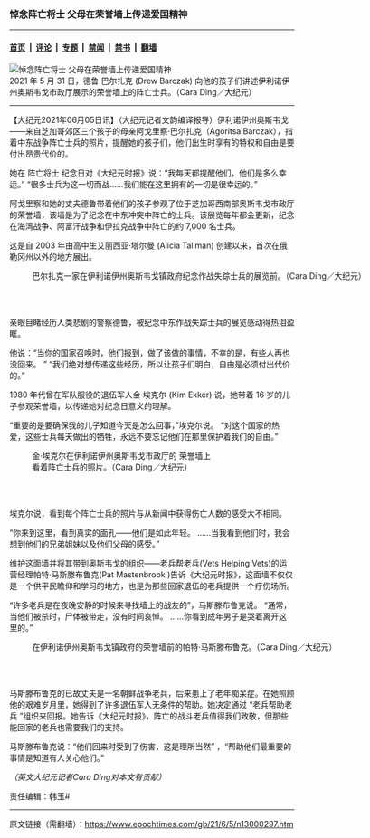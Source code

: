 ### 悼念阵亡将士 父母在荣誉墙上传递爱国精神

---

#### [首页](../../../..?n13000297) &nbsp;|&nbsp; [评论](../../../../../epoch-comment?n13000297) &nbsp;|&nbsp; [专题](../../../../../epoch-special?n13000297) &nbsp;|&nbsp; [禁闻](../../../../../epoch-news?n13000297) &nbsp;|&nbsp; [禁书](../../../../../books?n13000297) &nbsp;|&nbsp; [翻墙](https://github.com/gfw-breaker/nogfw/blob/master/README.md?n13000297)


<div><img alt="悼念阵亡将士 父母在荣誉墙上传递爱国精神" class="attachment-djy_600_400 size-djy_600_400 wp-post-image" src="https://i.epochtimes.com/assets/uploads/2021/06/id13000301-DSC04600-3-700x420-600x400.jpg"/>
<div class="caption">
 2021 年 5 月 31 日，德鲁‧巴尔扎克 (Drew Barczak) 向他的孩子们讲述伊利诺伊州奥斯韦戈市政厅展示的荣誉墙上的阵亡士兵。（Cara Ding／大纪元）
</div></div><hr/><div class="post_content" id="artbody" itemprop="articleBody">
 <!-- article content begin -->
 <p>
  【大纪元2021年06月05日讯】（大纪元记者文韵编译报导）伊利诺伊州奥斯韦戈——来自芝加哥郊区三个孩子的母亲阿戈里察‧巴尔扎克（Agoritsa Barczak），指着中东战争阵亡士兵的照片，提醒她的孩子们，他们出生时享有的特权和自由是要付出昂贵代价的。
 </p>
 <p>
  她在
  <ok href="https://www.epochtimes.com/gb/tag/%E9%98%B5%E4%BA%A1%E5%B0%86%E5%A3%AB.html">
   阵亡将士
  </ok>
  纪念日对《大纪元时报》说：“我每天都提醒他们，他们是多么幸运。” “很多士兵为这一切而战……我们能在这里拥有的一切是很幸运的。”
 </p>
 <p>
  阿戈里察和她的丈夫德鲁带着他们的孩子参观了位于芝加哥西南部奥斯韦戈市政厅的荣誉墙，该墙是为了纪念在中东冲突中阵亡的士兵。该展览每年都会更新，纪念在海湾战争、阿富汗战争和伊拉克战争中阵亡的约 7,000 名士兵。
 </p>
 <p>
  这是自 2003 年由高中生艾丽西亚‧塔尔曼 (Alicia Tallman) 创建以来，首次在俄勒冈州以外的地方展出。
 </p>
 <figure aria-describedby="caption-attachment-13000307" class="wp-caption aligncenter" id="attachment_13000307" style="width: 600px">
  <ok href=" https://i.epochtimes.com/assets/uploads/2021/06/id13000307-family-of-five-600x400-600x400.jpg" rel="noreferrer noopener" target="_blank">
   <img alt="" class="size-large wp-image-13000307" src="https://i.epochtimes.com/assets/uploads/2021/06/id13000307-family-of-five-600x400-600x400.jpg"/>
  </ok>
  <br/><figcaption class="wp-caption-text" id="caption-attachment-13000307">
   巴尔扎克一家在伊利诺伊州奥斯韦戈镇政府纪念作战失踪士兵的展览前。（Cara Ding／大纪元）
  </figcaption><br/>
 </figure><br/>
 <p>
  亲眼目睹经历人类悲剧的警察德鲁，被纪念中东作战失踪士兵的展览感动得热泪盈眶。
 </p>
 <p>
  他说：“当你的国家召唤时，他们报到，做了该做的事情，不幸的是，有些人再也没回来。 ” “我们绝对想传递这些经历，所以让孩子们明白，自由是必须付出代价的。”
 </p>
 <p>
  1980 年代曾在军队服役的退伍军人金‧埃克尔 (Kim Ekker) 说，她带着 16 岁的儿子参观荣誉墙，以传递她对纪念日意义的理解。
 </p>
 <p>
  “重要的是要确保我的儿子知道今天是怎么回事，”埃克尔说。 “对这个国家的热爱，这些士兵每天做出的牺牲，永远不要忘记他们在那里保护着我们的自由。”
 </p>
 <figure aria-describedby="caption-attachment-13000312" class="wp-caption aligncenter" id="attachment_13000312" style="width: 600px">
  <ok href=" https://i.epochtimes.com/assets/uploads/2021/06/id13000312-Kim-600x400-600x400.jpg" rel="noreferrer noopener" target="_blank">
   <img alt="" class="size-large wp-image-13000312" src="https://i.epochtimes.com/assets/uploads/2021/06/id13000312-Kim-600x400-600x400.jpg"/>
  </ok>
  <br/><figcaption class="wp-caption-text" id="caption-attachment-13000312">
   金‧埃克尔在伊利诺伊州奥斯韦戈市政厅的
   <ok href="https://www.epochtimes.com/gb/tag/%E8%8D%A3%E8%AA%89%E5%A2%99%E4%B8%8A.html">
    荣誉墙上
   </ok>
   看着阵亡士兵的照片。（Cara Ding／大纪元）
  </figcaption><br/>
 </figure><br/>
 <p>
  埃克尔说，看到每个阵亡士兵的照片与从新闻中获得伤亡人数的感受大不相同。
 </p>
 <p>
  “你来到这里，看到真实的面孔——他们是如此年轻。 ……当我看到他们时，我会想到他们的兄弟姐妹以及他们父母的感受。”
 </p>
 <p>
  维护这面墙并将其带到奥斯韦戈的组织——老兵帮老兵(Vets Helping Vets)的运营经理帕特‧马斯滕布鲁克(Pat Mastenbrook )告诉《大纪元时报》，这面墙不仅仅是一个供平民瞻仰和学习的地方，也是为那些回家退伍的老兵提供一个疗伤场所。
 </p>
 <p>
  “许多老兵是在夜晚安静的时候来寻找墙上的战友的”，马斯滕布鲁克说。 “通常，当他们被杀时，尸体被带走，没有时间哀悼。 ……你看到成年男子是哭着离开这里的。”
 </p>
 <figure aria-describedby="caption-attachment-13000316" class="wp-caption aligncenter" id="attachment_13000316" style="width: 600px">
  <ok href=" https://i.epochtimes.com/assets/uploads/2021/06/id13000316-Pat-600x400-600x400.jpg" rel="noreferrer noopener" target="_blank">
   <img alt="" class="size-large wp-image-13000316" src="https://i.epochtimes.com/assets/uploads/2021/06/id13000316-Pat-600x400-600x400.jpg"/>
  </ok>
  <br/><figcaption class="wp-caption-text" id="caption-attachment-13000316">
   在伊利诺伊州奥斯韦戈镇政府的荣誉墙前的帕特‧马斯滕布鲁克。（Cara Ding／大纪元）
  </figcaption><br/>
 </figure><br/>
 <p>
  马斯滕布鲁克的已故丈夫是一名朝鲜战争老兵，后来患上了老年痴呆症。在她照顾他的艰难岁月里，她得到了许多退伍军人无条件的帮助。她决定通过 “老兵帮助老兵 ”组织来回报。她告诉《大纪元时报》，阵亡的战斗老兵值得我们致敬，但那些能回家的老兵也需要我们的支持。
 </p>
 <p>
  马斯滕布鲁克说：“他们回来时受到了伤害，这是理所当然” ，“帮助他们最重要的事情是知道有人关心他们。”
 </p>
 <p>
  <em>
   （英文大纪元记者Cara Ding对本文有贡献）
  </em>
 </p>
 <p>
  责任编辑：韩玉#
 </p>
 <!-- article content end -->
 <div id="below_article_ad">
 </div>
</div>


---

原文链接（需翻墙）：https://www.epochtimes.com/gb/21/6/5/n13000297.htm